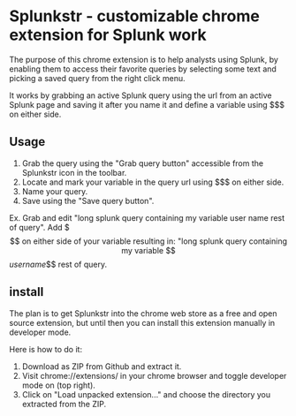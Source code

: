 Splunkstr - customizable chrome extension for Splunk work
====================================================

The purpose of this chrome extension is to help analysts using Splunk, by enabling them to access their favorite queries by selecting some text and picking a saved query from the right click menu.

It works by grabbing an active Splunk query using the url from an active Splunk page and saving it after you name it and define a variable using $$$ on either side.

Usage
-----

1. Grab the query using the "Grab query button" accessible from the Splunkstr icon in the toolbar.
1. Locate and mark your variable in the query url using $$$ on either side.
1. Name your query.
1. Save using the "Save query button".

Ex. Grab and edit "long splunk query containing my variable user name rest of query".
Add $$$ on either side of your variable resulting in: "long splunk query containing my variable $$$user name$$$ rest of query.


install
-------
The plan is to get Splunkstr into the chrome web store as a free and open source extension, but until then you can install this extension manually in developer mode.

Here is how to do it:
1. Download as ZIP from Github and extract it.
1. Visit chrome://extensions/ in your chrome browser and toggle developer mode on (top right).
1. Click on "Load unpacked extension..." and choose the directory you extracted from the ZIP.
